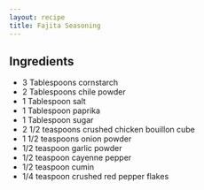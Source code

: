 ```yaml
---
layout: recipe
title: Fajita Seasoning
---
```


## Ingredients

* 3 Tablespoons cornstarch
* 2 Tablespoons chile powder
* 1 Tablespoon salt
* 1 Tablespoon paprika
* 1 Tablespoon sugar
* 2 1/2 teaspoons crushed chicken bouillon cube
* 1 1/2 teaspoons onion powder
* 1/2 teaspoon garlic powder
* 1/2 teaspoon cayenne pepper
* 1/2 teaspoon cumin
* 1/4 teaspoon crushed red pepper flakes

